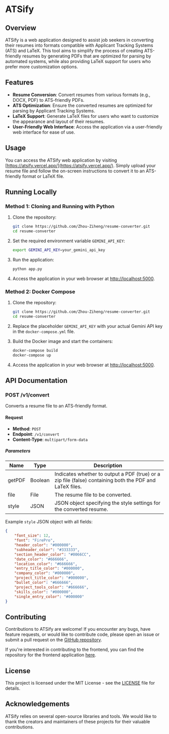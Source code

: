 # ATSify

## Overview

ATSify is a web application designed to assist job seekers in converting their resumes into formats compatible with Applicant Tracking Systems (ATS) and LaTeX. This tool aims to simplify the process of creating ATS-friendly resumes by generating PDFs that are optimized for parsing by automated systems, while also providing LaTeX support for users who prefer more customization options.

## Features

- **Resume Conversion**: Convert resumes from various formats (e.g., DOCX, PDF) to ATS-friendly PDFs.
- **ATS Optimization**: Ensure the converted resumes are optimized for parsing by Applicant Tracking Systems.
- **LaTeX Support**: Generate LaTeX files for users who want to customize the appearance and layout of their resumes.
- **User-Friendly Web Interface**: Access the application via a user-friendly web interface for ease of use.

## Usage

You can access the ATSify web application by visiting [https://atsify.vercel.app/](https://atsify.vercel.app/). Simply upload your resume file and follow the on-screen instructions to convert it to an ATS-friendly format or LaTeX file.

## Running Locally

### Method 1: Cloning and Running with Python

1. Clone the repository:

    ```bash
    git clone https://github.com/Zhou-Ziheng/resume-converter.git
    cd resume-converter
    ```

2. Set the required environment variable `GEMINI_API_KEY`:

    ```bash
    export GEMINI_API_KEY=your_gemini_api_key
    ```

3. Run the application:

    ```bash
    python app.py
    ```

4. Access the application in your web browser at [http://localhost:5000](http://localhost:5000).

### Method 2: Docker Compose

1. Clone the repository:

    ```bash
    git clone https://github.com/Zhou-Ziheng/resume-converter.git
    cd resume-converter
    ```

2. Replace the placeholder `GEMINI_API_KEY` with your actual Gemini API key in the `docker-compose.yml` file.

3. Build the Docker image and start the containers:

    ```bash
    docker-compose build
    docker-compose up
    ```

4. Access the application in your web browser at [http://localhost:5000](http://localhost:5000).

## API Documentation

### POST /v1/convert

Converts a resume file to an ATS-friendly format.

#### Request

- **Method**: `POST`
- **Endpoint**: `/v1/convert`
- **Content-Type**: `multipart/form-data`

##### Parameters

| Name      | Type    | Description                                            |
|-----------|---------|--------------------------------------------------------|
| getPDF    | Boolean | Indicates whether to output a PDF (true) or a zip file (false) containing both the PDF and LaTeX files. |
| file      | File    | The resume file to be converted.                       |
| style     | JSON    | JSON object specifying the style settings for the converted resume. |

Example `style` JSON object with all fields:

```json
{
    "font_size": 12,
    "font": "FirePro",
    "header_color": "#000000",
    "subheader_color": "#333333",
    "section_header_color": "#0066CC",
    "date_color": "#666666",
    "location_color": "#666666",
    "entry_title_color": "#000000",
    "company_color": "#000000",
    "project_title_color": "#000000",
    "bullet_color": "#666666",
    "project_tools_color": "#666666",
    "skills_color": "#000000",
    "single_entry_color": "#000000"
}
```

## Contributing

Contributions to ATSify are welcome! If you encounter any bugs, have feature requests, or would like to contribute code, please open an issue or submit a pull request on the [GitHub repository](https://github.com/Zhou-Ziheng/resume-converter).

If you're interested in contributing to the frontend, you can find the repository for the frontend application [here](https://github.com/Zhou-Ziheng/resume-converter-ui).

## License

This project is licensed under the MIT License - see the [LICENSE](LICENSE) file for details.

## Acknowledgements

ATSify relies on several open-source libraries and tools. We would like to thank the creators and maintainers of these projects for their valuable contributions.

